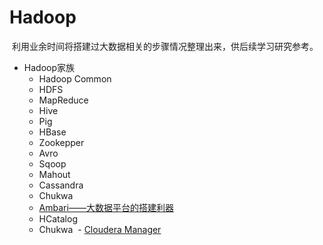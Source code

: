 # Hadoop
  利用业余时间将搭建过大数据相关的步骤情况整理出来，供后续学习研究参考。

- Hadoop家族
  - Hadoop Common
  - HDFS
  - MapReduce
  - Hive
  - Pig
  - HBase
  - Zookepper
  - Avro
  - Sqoop
  - Mahout
  - Cassandra
  - Chukwa
  - [Ambari——大数据平台的搭建利器 ]( https://www.ibm.com/developerworks/cn/opensource/os-cn-bigdata-ambari/)
  - HCatalog
  - Chukwa
  - [Cloudera Manager](https://yq.aliyun.com/articles/60759)
 
